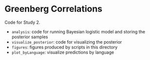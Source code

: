 # Greenberg Correlations

Code for Study 2.

* `analysis`: code for running Bayesian logistic model and storing the posterior samples
* `visualize_posterior`: code for visualizing the posterior
* `figures`: figures produced by scripts in this directory
* `plot_byLanguage`: visualize predictions by language

